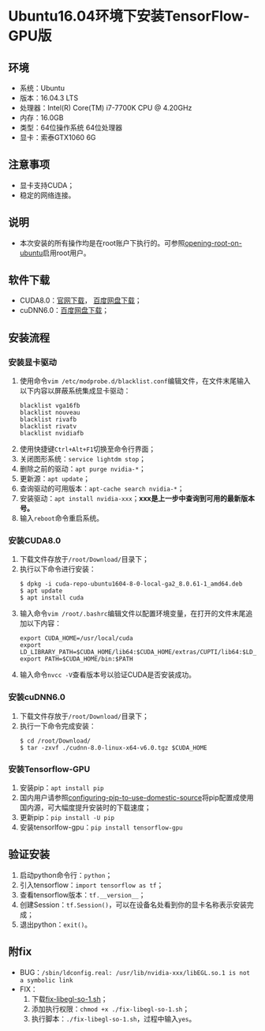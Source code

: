 # Ubuntu16.04环境下安装TensorFlow-GPU版
## 环境
* 系统：Ubuntu
* 版本：16.04.3 LTS
* 处理器：Intel(R) Core(TM) i7-7700K CPU @ 4.20GHz
* 内存：16.0GB
* 类型：64位操作系统 64位处理器
* 显卡：索泰GTX1060 6G
## 注意事项
* 显卡支持CUDA；
* 稳定的网络连接。
## 说明
* 本次安装的所有操作均是在root账户下执行的。可参照[opening-root-on-ubuntu](https://github.com/hemajun815/tutorial/blob/master/ubuntu/2.opening-root-on-ubuntu.md)启用root用户。
## 软件下载
* CUDA8.0：[官网下载](http://developer2.download.nvidia.com/compute/cuda/8.0/secure/Prod2/local_installers/cuda-repo-ubuntu1604-8-0-local-ga2_8.0.61-1_amd64.deb)， [百度网盘下载](https://pan.baidu.com/s/1c1BTZW0)；
* cuDNN6.0：[百度网盘下载](https://pan.baidu.com/s/1o78RO6m)；
## 安装流程
### 安装显卡驱动
1. 使用命令`vim /etc/modprobe.d/blacklist.conf`编辑文件，在文件末尾输入以下内容以屏蔽系统集成显卡驱动：
	```text
	blacklist vga16fb
	blacklist nouveau
	blacklist rivafb
	blacklist rivatv
	blacklist nvidiafb
	```
2. 使用快捷键`Ctrl+Alt+F1`切换至命令行界面；
3. 关闭图形系统：`service lightdm stop`；
4. 删除之前的驱动：`apt purge nvidia-*`；
5. 更新源：`apt update`；
6. 查询驱动的可用版本：`apt-cache search nvidia-*`；
7. 安装驱动：`apt install nvidia-xxx`；**xxx是上一步中查询到可用的最新版本号。**
8. 输入`reboot`命令重启系统。
### 安装CUDA8.0
1. 下载文件存放于`/root/Download/`目录下；
2. 执行以下命令进行安装：
	```console
	$ dpkg -i cuda-repo-ubuntu1604-8-0-local-ga2_8.0.61-1_amd64.deb
	$ apt update
	$ apt install cuda
	```
3. 输入命令`vim /root/.bashrc`编辑文件以配置环境变量，在打开的文件末尾追加以下内容：
	```text
	export CUDA_HOME=/usr/local/cuda
	export LD_LIBRARY_PATH=$CUDA_HOME/lib64:$CUDA_HOME/extras/CUPTI/lib64:$LD_LIBRARY_PATH
	export PATH=$CUDA_HOME/bin:$PATH
	```
4. 输入命令`nvcc -V`查看版本号以验证CUDA是否安装成功。
### 安装cuDNN6.0
1. 下载文件存放于`/root/Download/`目录下；
2. 执行一下命令完成安装：
	```console
	$ cd /root/Download/
	$ tar -zxvf ./cudnn-8.0-linux-x64-v6.0.tgz $CUDA_HOME
	```
### 安装Tensorflow-GPU
1. 安装pip：`apt install pip`
2. 国内用户请参照[configuring-pip-to-use-domestic-source](https://github.com/hemajun815/tutorial/blob/master/pip/1.configuring-pip-to-use-domestic-source.md)将pip配置成使用国内源，可大幅度提升安装时的下载速度；
3. 更新pip：`pip install -U pip`
4. 安装tensorlfow-gpu：`pip install tensorflow-gpu`
## 验证安装
1. 启动python命令行：`python`；
2. 引入tensorflow：`import tensorflow as tf`；
3. 查看tensorflow版本：`tf.__version__`；
4. 创建Session：`tf.Session()`，可以在设备名处看到你的显卡名称表示安装完成；
5. 退出python：`exit()`。
## 附fix
* BUG：`/sbin/ldconfig.real: /usr/lib/nvidia-xxx/libEGL.so.1 is not a symbolic link`
* FIX：
	1. 下载[fix-libegl-so-1.sh](https://pan.baidu.com/s/1nvMHp1n)；
	2. 添加执行权限：`chmod +x ./fix-libegl-so-1.sh`；
	3. 执行脚本：`./fix-libegl-so-1.sh`，过程中输入`yes`。

